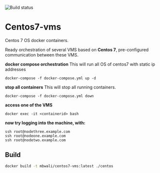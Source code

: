![Build status](https://github.com/mb-wali/centos7-vms/actions/workflows/docker.yml/badge.svg)
# Centos7-vms
Centos 7 OS docker containers.

Ready orchestration of several VMS based on **Centos 7**, 
pre-configured communication between these VMS.


**docker compose orchestration**
This will run all OS of centos7 with static ip addresses
```docker
docker-compose -f docker-compose.yml up -d
```

**stop all containers**
This will stop all running containers.
```docker
docker-compose -f docker-compose.yml down
```

**access one of the VMS**

```shell
docker exec -it <containerid> bash
```

**now try logging into the machine, with:**

```shell
ssh root@nodethree.example.com
ssh root@nodeone.example.com
ssh root@nodetwo.example.com
```


## Build
```bash
docker build -t mbwali/centos7-vms:latest ./centos
```
